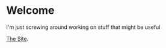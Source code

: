 # Welcome

I'm just screwing around working on stuff that might be useful

[The Site](https://60ea5b2fad0f880008cd75db--peaceful-heyrovsky-96583c.netlify.app/).


